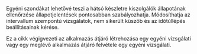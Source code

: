 Egyéni szondákat lehetővé teszi a hátsó készletre kiszolgálók állapotának ellenőrzése állapotjelentések pontosabban szabályozhatja. Módosíthatja az intervallum szempontú vizsgálatok, nem sikerült küszöb és az időtúllépés beállításainak kérése.

Ez a cikk végigvezeti az alkalmazás átjáró létrehozása egy egyéni vizsgálati vagy egy meglévő alkalmazás átjáró felvétele egy egyéni vizsgálati. 
